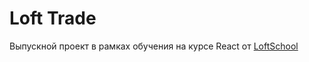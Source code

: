 # Loft Trade

Выпускной проект в рамках обучения на курсе React от [LoftSchool](https://loftschool.com/)